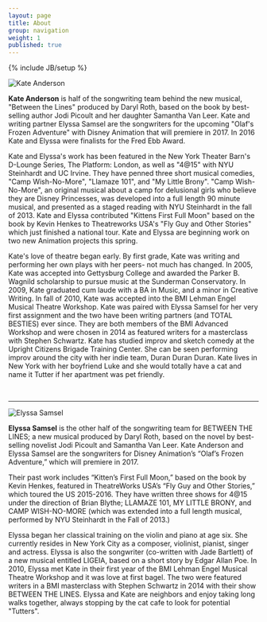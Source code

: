 ```yaml
---
layout: page
title: About
group: navigation
weight: 1
published: true
---
```



{% include JB/setup %}


<img src="{{site.baseurl}}/assets/images/bio-kate-anderson.jpg" alt="Kate Anderson" style="max-width:50%" />

**Kate Anderson** is half of the songwriting team behind the new musical, "Between the Lines" produced by Daryl Roth, based on the book by best-selling author Jodi Picoult and her daughter Samantha Van Leer. Kate and writing partner Elyssa Samsel are the songwriters for the upcoming "Olaf's Frozen Adventure" with Disney Animation that will premiere in 2017. In 2016 Kate and Elyssa were finalists for the Fred Ebb Award.

Kate and Elyssa's work has been featured in the New York Theater Barn's D-Lounge Series, The Platform: London, as well as "4@15" with NYU Steinhardt and UC Irvine. They have penned three short musical comedies, "Camp Wish-No-More", "Llamaze 101", and "My Little Brony". "Camp Wish-No-More", an original musical about a camp for delusional girls who believe they are Disney Princesses, was developed into a full length 90 minute musical, and presented as a staged reading with NYU Steinhardt in the fall of 2013. Kate and Elyssa contributed "Kittens First Full Moon" based on the book by Kevin Henkes to Theatreworks USA's "Fly Guy and Other Stories" which just finished a national tour. Kate and Elyssa are beginning work on two new Animation projects this spring.

Kate's love of theatre began early. By first grade, Kate was writing and performing her own plays with her peers- not much has changed. In 2005, Kate was accepted into Gettysburg College and awarded the Parker B. Wagnild scholarship to pursue music at the Sunderman Conservatory. In 2009, Kate graduated cum laude with a BA in Music, and a minor in Creative Writing. In fall of 2010, Kate was accepted into the BMI Lehman Engel Musical Theatre Workshop. Kate was paired with Elyssa Samsel for her very first assignment and the two have been writing partners (and TOTAL BESTIES) ever since. They are both members of the BMI Advanced Workshop and were chosen in 2014 as featured writers for a masterclass with Stephen Schwartz. Kate has studied improv and sketch comedy at the Upright Citizens Brigade Training Center. She can be seen performing improv around the city with her indie team, Duran Duran Duran. Kate lives in New York with her boyfriend Luke and she would totally have a cat and name it Tutter if her apartment was pet friendly.

<br />


***

<img src="{{site.baseurl}}/assets/images/bio-elyssa-samsel.jpg" alt="Elyssa Samsel" style="max-width:50%" />

**Elyssa Samsel** is the other half of the songwriting team for BETWEEN THE LINES; a new musical produced by Daryl Roth, based on the novel by best-selling novelist Jodi Picoult and Samantha Van Leer. Kate Anderson and Elyssa Samsel are the songwriters for Disney Animation’s “Olaf’s Frozen Adventure,” which will premiere in 2017.  

Their past work includes “Kitten’s First Full Moon,” based on the book by Kevin Henkes, featured in TheatreWorks USA’s “Fly Guy and Other Stories,” which toured the US 2015-2016. They have written three shows for 4@15 under the direction of Brian Blythe; LLAMAZE 101, MY LITTLE BRONY, and CAMP WISH-NO-MORE (which was extended into a full length musical, performed by NYU Steinhardt in the Fall of 2013.)

Elyssa began her classical training on the violin and piano at age six. She currently resides in New York City as a composer, violinist, pianist, singer and actress.  Elyssa is also the songwriter (co-written with Jade Bartlett) of a new musical entitled LIGEIA, based on a short story by Edgar Allan Poe. In 2010, Elyssa met Kate in their first year of the BMI Lehman Engel Musical Theatre Workshop and it was love at first bagel. The two were featured writers in a BMI masterclass with Stephen Schwartz in 2014 with their show BETWEEN THE LINES. Elyssa and Kate are neighbors and enjoy taking long walks together, always stopping by the cat cafe to look for potential "Tutters".
